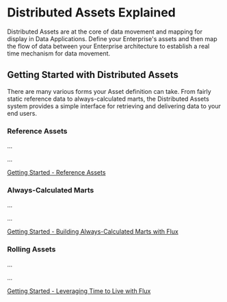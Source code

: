 # Distributed Assets Explained

Distributed Assets are at the core of data movement and mapping for display in Data Applications. Define your
Enterprise's assets and then map the flow of data between your Enterprise architecture to establish a real time
mechanism for data movement.

## Getting Started with Distributed Assets

There are many various forms your Asset definition can take. From fairly static reference data to
always-calculated marts, the Distributed Assets system provides a simple interface for retrieving and
delivering data to your end users.

### Reference Assets

...

...

[Getting Started - Reference Assets](getting-started/reference-assets.md)

### Always-Calculated Marts

...

...

[Getting Started - Building Always-Calculated Marts with Flux](getting-started/always-calculated-assets.md)

### Rolling Assets

...

...

[Getting Started - Leveraging Time to Live with Flux](getting-started/ttl-assets.md)
